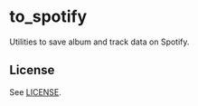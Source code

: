 # to_spotify

Utilities to save album and track data on Spotify.

## License

See [LICENSE](./LICENSE).

